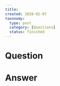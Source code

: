 ```yaml
---
title:
created: 2020-02-07
taxonomy:
  type: post
  category: [Questions]
  status: finished
---
```


# Question


# Answer
